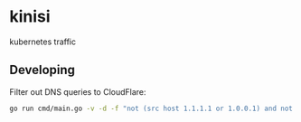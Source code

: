 # kinisi

kubernetes traffic

## Developing

Filter out DNS queries to CloudFlare:

```bash
go run cmd/main.go -v -d -f "not (src host 1.1.1.1 or 1.0.0.1) and not (dst host 1.1.1.1 or 1.0.0.1)"
```
